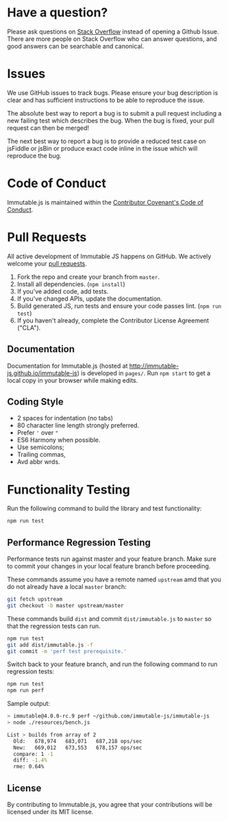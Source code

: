 # Have a question?

Please ask questions on [Stack Overflow](https://stackoverflow.com/questions/tagged/immutable.js) instead of opening a Github Issue. There are more people on Stack Overflow who
can answer questions, and good answers can be searchable and canonical.

# Issues

We use GitHub issues to track bugs. Please ensure your bug description is clear
and has sufficient instructions to be able to reproduce the issue.

The absolute best way to report a bug is to submit a pull request including a
new failing test which describes the bug. When the bug is fixed, your pull
request can then be merged!

The next best way to report a bug is to provide a reduced test case on jsFiddle
or jsBin or produce exact code inline in the issue which will reproduce the bug.

# Code of Conduct

Immutable.js is maintained within the [Contributor Covenant's Code of Conduct](https://www.contributor-covenant.org/version/2/0/code_of_conduct/).

# Pull Requests

All active development of Immutable JS happens on GitHub. We actively welcome
your [pull requests](https://help.github.com/articles/creating-a-pull-request).

 1. Fork the repo and create your branch from `master`.
 2. Install all dependencies. (`npm install`)
 3. If you've added code, add tests.
 4. If you've changed APIs, update the documentation.
 5. Build generated JS, run tests and ensure your code passes lint. (`npm run test`)
 6. If you haven't already, complete the Contributor License Agreement ("CLA").

## Documentation

Documentation for Immutable.js (hosted at http://immutable-js.github.io/immutable-js)
is developed in `pages/`. Run `npm start` to get a local copy in your browser
while making edits.

## Coding Style

* 2 spaces for indentation (no tabs)
* 80 character line length strongly preferred.
* Prefer `'` over `"`
* ES6 Harmony when possible.
* Use semicolons;
* Trailing commas,
* Avd abbr wrds.

# Functionality Testing

Run the following command to build the library and test functionality:
```bash
npm run test
```

## Performance Regression Testing

Performance tests run against master and your feature branch.
Make sure to commit your changes in your local feature branch before proceeding.

These commands assume you have a remote named `upstream` amd that you do not already have a local `master` branch:
```bash
git fetch upstream
git checkout -b master upstream/master
```

These commands build `dist` and commit `dist/immutable.js` to `master` so that the regression tests can run.
```bash
npm run test
git add dist/immutable.js -f
git commit -m 'perf test prerequisite.'
```

Switch back to your feature branch, and run the following command to run regression tests:
```bash
npm run test
npm run perf
```

Sample output:
```bash
> immutable@4.0.0-rc.9 perf ~/github.com/immutable-js/immutable-js
> node ./resources/bench.js

List > builds from array of 2
  Old:   678,974   683,071   687,218 ops/sec
  New:   669,012   673,553   678,157 ops/sec
  compare: 1 -1
  diff: -1.4%
  rme: 0.64%
```

## License

By contributing to Immutable.js, you agree that your contributions will be
licensed under its MIT license.

